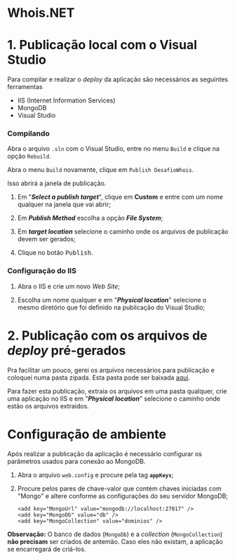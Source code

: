 # Whois.NET

# 1. Publicação local com o Visual Studio

Para compilar e realizar o _deploy_ da aplicação são necessários as seguintes ferramentas

 * IIS (Internet Information Services)
 * MongoDB
 * Visual Studio

### Compilando

Abra o arquivo `.sln` com o Visual Studio, entre no menu `Build` e clique na opção `Rebuild`.

Abra o menu `Build` novamente, clique em `Publish DesafioWhois`.

Isso abrirá a janela de publicação.

1. Em "**_Select a publish target_**", clique em **Custom** e entre com um nome qualquer na janela que vai abrir;

2. Em **_Publish Method_** escolha a opção **_File System_**;

3. Em **_target location_** selecione o caminho onde os arquivos de publicação devem ser gerados;

4. Clique no botão <kbd>Publish</kbd>.

### Configuração do IIS

1. Abra o IIS e crie um novo _Web Site_;

2. Escolha um nome qualquer e em "**_Physical location_**" selecione o mesmo diretório que foi definido na publicação do Visual Studio;

# 2. Publicação com os arquivos de _deploy_ pré-gerados

Pra facilitar um pouco, gerei os arquivos necessários para publicação e coloquei numa pasta zipada. Esta pasta pode ser baixada [aqui](http://AlgumLink).

Para fazer esta publicação, extraia os arquivos em uma pasta qualquer, crie uma aplicação no IIS e em "**_Physical location_**" selecione o caminho onde estão os arquivos extraídos. 

# Configuração de ambiente

Após realizar a publicação da aplicação é necessário configurar os parâmetros usados para conexão ao MongoDB. 

1. Abra o arquivo `web.config` e procure pela tag **`appKeys`**;

2. Procure pelos pares de chave-valor que contém chaves iniciadas com "Mongo" e altere conforme as configurações do seu servidor MongoDB;

   ```
   <add key="MongoUrl" value="mongodb://localhost:27017" />
   <add key="MongoDb" value="db" />
   <add key="MongoCollection" value="dominios" />
   ```

**Observação:** O banco de dados (`MongoDb`) e a _collection_ (`MongoCollection`) **não precisam** ser criados de antemão. Caso eles não existam, a aplicação se encarregará de criá-los.
